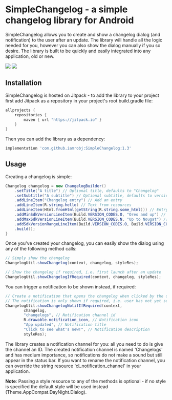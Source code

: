 # SimpleChangelog - a simple changelog library for Android

SimpleChangelog allows you to create and show a changelog dialog (and notification) to the 
user after an update. The library will handle all the logic needed for you, however
you can also show the dialog manually if you so desire. The library is built to be quickly
and easily integrated into any application, old or new.

[![][screen1]](https://i.imgur.com/FftRRO2.png) [![][screen2]](https://i.imgur.com/RXzRhl4.png)

## Installation

SimpleChangelog is hosted on Jitpack - to add the library to your project first add
Jitpack as a repository in your project's root build.gradle file:
```gradle
allprojects {
    repositories {
        maven { url "https://jitpack.io" }
    }
}
```

Then you can add the library as a dependency:
```gradle
implementation 'com.github.iamrobj:SimpleChangelog:1.3'
```

## Usage

Creating a changelog is simple:

```java
Changelog changelog = new ChangelogBuilder()
    .setTitle("A title") // Optional title, defaults to "Changelog"
    .setSubtitle("A subtitle") // Optional subtitle, defaults to version name
    .addLineItem("Changelog entry") // Add an entry
    .addLineItem(R.string.hello) // Text from resources
    .addLineItem(Html.fromHtml(getString(R.string.some_html))) // Entry with HTML
    .addMinSdkVersionLineItem(Build.VERSION_CODES.O, "Oreo and up") // Specify minimum SDK version
    .addMaxSdkVersionLineItem(Build.VERSION_CODES.N, "Up to Nougat") // Specify maximum SDK version
    .addSdkVersionRangeLineItem(Build.VERSION_CODES.O, Build.VERSION_CODES.O_MR1, "From 8.0 to 8.1") // Specify SDK version range
    .build();
}
```

Once you've created your changelog, you can easily show the dialog using any of the following method calls:

```java
// Simply show the changelog
ChangelogUtil.showChangelog(context, changelog, styleRes);

// Show the changelog if required, i.e. first launch after an update
ChangelogUtil.showChangelogIfRequired(context, changelog, styleRes);
```

You can trigger a notification to be shown instead, if required:
```java
// Create a notification that opens the changelog when clicked by the user
// The notification is only shown if required, i.e. user has not yet seen the changelog
ChangelogUtil.showChangelogNotifIfRequired(context,
        changelog,
        "changelogs", // Notification channel id
        R.drawable.notification_icon, // Notification icon
        "App updated", // Notification title
        "Click to see what's new!", // Notification description
        styleRes);
```

The library creates a notification channel for you: all you need to do is give the channel 
an ID. The created notification channel is named 'Changelogs' and has medium importance,
so notifications do not make a sound but still appear in the status bar. If you want to rename
the notification channel, you can override the string resource 'cl_notification_channel' in your
application.

**Note**: Passing a style resource to any of the methods is optional - if no style is specified the default style 
will be used instead (Theme.AppCompat.DayNight.Dialog).

[screen1]: https://i.imgur.com/FftRRO2l.png
[screen2]: https://i.imgur.com/RXzRhl4l.png